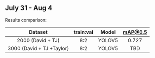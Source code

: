 ## July 31 - Aug 4

Results comparison:

| Dataset      | train:val                                           |   Model | mAP@0.5|
| :------------:   | :-------------:                                  |:--------:|:---------:|
| 2000 (David + TJ)          |  8:2| YOLOV5 |0.727|
| 3000 (David + TJ +Taylor)          |  8:2| YOLOV5|TBD|
